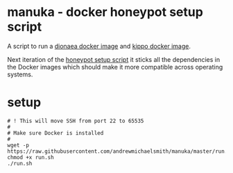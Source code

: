 manuka - docker honeypot setup script
======

A script to run a [dionaea docker image](https://registry.hub.docker.com/u/andrewmichaelsmith/dionaea/) and [kippo docker image](https://registry.hub.docker.com/u/andrewmichaelsmith/kippo).

Next iteration of the [honeypot setup script](https://github.com/andrewmichaelsmith/honeypot-setup-script/) it sticks all the dependencies in the Docker images which should make it more compatible across operating systems.

setup
======
```
# ! This will move SSH from port 22 to 65535
#
# Make sure Docker is installed
#
wget -p https://raw.githubusercontent.com/andrewmichaelsmith/manuka/master/run.sh
chmod +x run.sh
./run.sh
```
